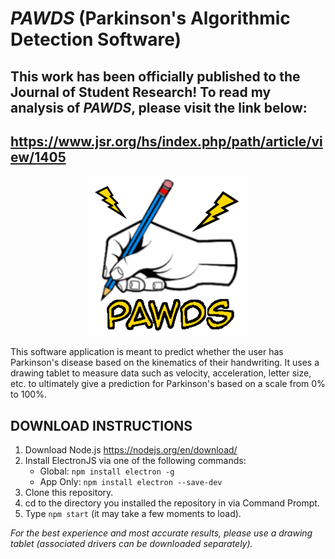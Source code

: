 # *PAWDS* (Parkinson's Algorithmic Detection Software)
## This work has been officially published to the Journal of Student Research! To read my analysis of *PAWDS*, please visit the link below:
## https://www.jsr.org/hs/index.php/path/article/view/1405
<p align="center">
  <img src="https://github.com/KingJordan152/PAWDS/blob/master/src/icon/pawds_icon.png">
</p>

This software application is meant to predict whether the user has Parkinson's disease based on the kinematics of their handwriting. It uses a drawing tablet to measure data such as velocity, acceleration, letter size, etc. to ultimately give a prediction for Parkinson's based on a scale from 0% to 100%.

## DOWNLOAD INSTRUCTIONS
1) Download Node.js https://nodejs.org/en/download/
2) Install ElectronJS via one of the following commands:
   - Global: `npm install electron -g`
   - App Only: `npm install electron --save-dev`
3) Clone this repository.
4) cd to the directory you installed the repository in via Command Prompt.
5) Type `npm start` (it may take a few moments to load).

*For the best experience and most accurate results, please use a drawing tablet (associated drivers can be downloaded separately).* 
